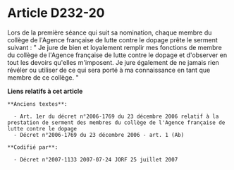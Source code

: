 # Article D232-20

Lors de la première séance qui suit sa nomination, chaque membre du collège de l'Agence française de lutte contre le dopage
prête le serment suivant : " Je jure de bien et loyalement remplir mes fonctions de membre du collège de l'Agence française
de lutte contre le dopage et d'observer en tout les devoirs qu'elles m'imposent. Je jure également de ne jamais rien révéler
ou utiliser de ce qui sera porté à ma connaissance en tant que membre de ce collège. "

**Liens relatifs à cet article**

	**Anciens textes**:

	  - Art. 1er du décret n°2006-1769 du 23 décembre 2006 relatif à la prestation de serment des membres du collège de l'Agence française de lutte contre le dopage
	  - Décret n°2006-1769 du 23 décembre 2006 - art. 1 (Ab)

	**Codifié par**:

	  - Décret n°2007-1133 2007-07-24 JORF 25 juillet 2007
